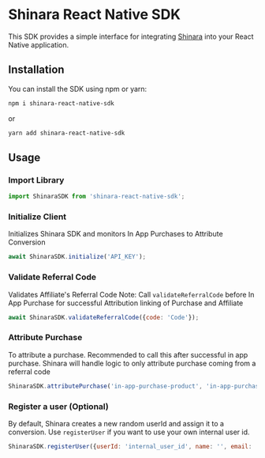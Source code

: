 # Shinara React Native SDK

This SDK provides a simple interface for integrating [Shinara](https://shinara.io/) into your React Native application.

## Installation

You can install the SDK using npm or yarn:

```bash
npm i shinara-react-native-sdk
```

or

```bash
yarn add shinara-react-native-sdk
```

## Usage

### Import Library

```jsx
import ShinaraSDK from 'shinara-react-native-sdk';
```

### Initialize Client
Initializes Shinara SDK and monitors In App Purchases to Attribute Conversion

```jsx
await ShinaraSDK.initialize('API_KEY');
```

### Validate Referral Code
Validates Affiliate's Referral Code
Note: Call `validateReferralCode` before In App Purchase for successful Attribution linking of Purchase and Affiliate

```jsx
await ShinaraSDK.validateReferralCode({code: 'Code'});
```

### Attribute Purchase
To attribute a purchase. Recommended to call this after successful in app purchase. Shinara will handle logic to only attribute purchase coming from a referral code

```jsx
ShinaraSDK.attributePurchase('in-app-purchase-product', 'in-app-purchase-transaction-id')
```

### Register a user (Optional)
By default, Shinara creates a new random userId and assign it to a conversion. Use `registerUser` if you want to use your own internal user id.

```jsx
ShinaraSDK.registerUser({userId: 'internal_user_id', name: '', email: '', phone: ''})
```
